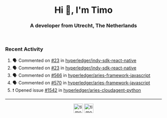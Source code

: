 <h1 align="center">Hi 👋, I'm Timo</h1>
<h3 align="center">A developer from Utrecht, The Netherlands</h3>
<br/>
<!-- https://github.com/rahuldkjain/github-profile-readme-generator --!>

<!--  <p align="left"><img src="https://github-readme-stats.vercel.app/api?username=timoglastra&show_icons=true&count_private=true&" alt="timoglastra" /></p> --!>

<!--
Github language stats
<p align="left"><img src="https://github-readme-stats.vercel.app/api/top-langs/?username=timoglastra&layout=compact" alt="timoglastra" /><p>
-->

<!-- Codestats language stats -->
<!-- <p align="left"><img src="https://codestats-readme.vercel.app/api/top-langs/?username=timoglastra&layout=compact&language_count=12" alt="timoglastra" /><p>    --!>
  
<h3>Recent Activity</h3>

<!--START_SECTION:activity-->
1. 🗣 Commented on [#23](https://github.com/hyperledger/indy-sdk-react-native/issues/23) in [hyperledger/indy-sdk-react-native](https://github.com/hyperledger/indy-sdk-react-native)
2. 🗣 Commented on [#23](https://github.com/hyperledger/indy-sdk-react-native/issues/23) in [hyperledger/indy-sdk-react-native](https://github.com/hyperledger/indy-sdk-react-native)
3. 🗣 Commented on [#566](https://github.com/hyperledger/aries-framework-javascript/issues/566) in [hyperledger/aries-framework-javascript](https://github.com/hyperledger/aries-framework-javascript)
4. 🗣 Commented on [#570](https://github.com/hyperledger/aries-framework-javascript/issues/570) in [hyperledger/aries-framework-javascript](https://github.com/hyperledger/aries-framework-javascript)
5. ❗️ Opened issue [#1542](https://github.com/hyperledger/aries-cloudagent-python/issues/1542) in [hyperledger/aries-cloudagent-python](https://github.com/hyperledger/aries-cloudagent-python)
<!--END_SECTION:activity-->

---

<p align="center">
<a href="https://twitter.com/timoglastra" target="blank"><img align="center" src="https://cdn.jsdelivr.net/npm/simple-icons@3.0.1/icons/twitter.svg" alt="timoglastra" height="30" width="30" /></a>
<a href="https://linkedin.com/in/timoglastra" target="blank"><img align="center" src="https://cdn.jsdelivr.net/npm/simple-icons@3.0.1/icons/linkedin.svg" alt="timoglastra" height="30" width="30" /></a>
</p>



